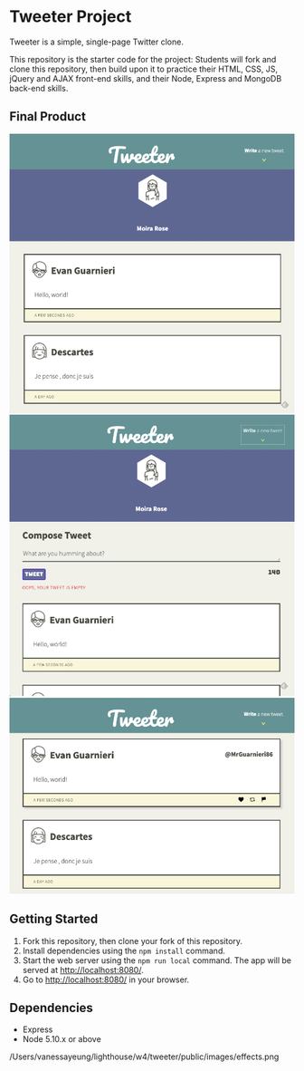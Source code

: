 # Tweeter Project

Tweeter is a simple, single-page Twitter clone.

This repository is the starter code for the project: Students will fork and clone this repository, then build upon it to practice their HTML, CSS, JS, jQuery and AJAX front-end skills, and their Node, Express and MongoDB back-end skills.

## Final Product

!["Screenshot of main page"](https://github.com/vwt604/tweeter/blob/master/public/images/main.png)
!["Screenshot of features"](https://github.com/vwt604/tweeter/blob/master/public/images/features.png)
!["Screenshot of hover effects"](https://github.com/vwt604/tweeter/blob/master/public/images/effects.png)

## Getting Started

1. Fork this repository, then clone your fork of this repository.
2. Install dependencies using the `npm install` command.
3. Start the web server using the `npm run local` command. The app will be served at <http://localhost:8080/>.
4. Go to <http://localhost:8080/> in your browser.

## Dependencies

- Express
- Node 5.10.x or above


/Users/vanessayeung/lighthouse/w4/tweeter/public/images/effects.png
